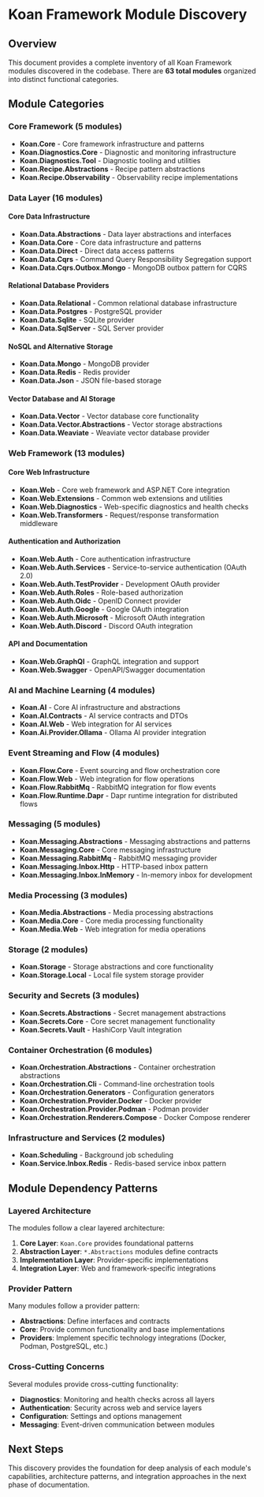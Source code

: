 # Koan Framework Module Discovery

## Overview

This document provides a complete inventory of all Koan Framework modules discovered in the codebase. There are **63 total modules** organized into distinct functional categories.

## Module Categories

### Core Framework (5 modules)
- **Koan.Core** - Core framework infrastructure and patterns
- **Koan.Diagnostics.Core** - Diagnostic and monitoring infrastructure
- **Koan.Diagnostics.Tool** - Diagnostic tooling and utilities
- **Koan.Recipe.Abstractions** - Recipe pattern abstractions
- **Koan.Recipe.Observability** - Observability recipe implementations

### Data Layer (16 modules)
#### Core Data Infrastructure
- **Koan.Data.Abstractions** - Data layer abstractions and interfaces
- **Koan.Data.Core** - Core data infrastructure and patterns
- **Koan.Data.Direct** - Direct data access patterns
- **Koan.Data.Cqrs** - Command Query Responsibility Segregation support
- **Koan.Data.Cqrs.Outbox.Mongo** - MongoDB outbox pattern for CQRS

#### Relational Database Providers
- **Koan.Data.Relational** - Common relational database infrastructure
- **Koan.Data.Postgres** - PostgreSQL provider
- **Koan.Data.Sqlite** - SQLite provider
- **Koan.Data.SqlServer** - SQL Server provider

#### NoSQL and Alternative Storage
- **Koan.Data.Mongo** - MongoDB provider
- **Koan.Data.Redis** - Redis provider
- **Koan.Data.Json** - JSON file-based storage

#### Vector Database and AI Storage
- **Koan.Data.Vector** - Vector database core functionality
- **Koan.Data.Vector.Abstractions** - Vector storage abstractions
- **Koan.Data.Weaviate** - Weaviate vector database provider

### Web Framework (13 modules)
#### Core Web Infrastructure
- **Koan.Web** - Core web framework and ASP.NET Core integration
- **Koan.Web.Extensions** - Common web extensions and utilities
- **Koan.Web.Diagnostics** - Web-specific diagnostics and health checks
- **Koan.Web.Transformers** - Request/response transformation middleware

#### Authentication and Authorization
- **Koan.Web.Auth** - Core authentication infrastructure
- **Koan.Web.Auth.Services** - Service-to-service authentication (OAuth 2.0)
- **Koan.Web.Auth.TestProvider** - Development OAuth provider
- **Koan.Web.Auth.Roles** - Role-based authorization
- **Koan.Web.Auth.Oidc** - OpenID Connect provider
- **Koan.Web.Auth.Google** - Google OAuth integration
- **Koan.Web.Auth.Microsoft** - Microsoft OAuth integration
- **Koan.Web.Auth.Discord** - Discord OAuth integration

#### API and Documentation
- **Koan.Web.GraphQl** - GraphQL integration and support
- **Koan.Web.Swagger** - OpenAPI/Swagger documentation

### AI and Machine Learning (4 modules)
- **Koan.AI** - Core AI infrastructure and abstractions
- **Koan.AI.Contracts** - AI service contracts and DTOs
- **Koan.AI.Web** - Web integration for AI services
- **Koan.Ai.Provider.Ollama** - Ollama AI provider integration

### Event Streaming and Flow (4 modules)
- **Koan.Flow.Core** - Event sourcing and flow orchestration core
- **Koan.Flow.Web** - Web integration for flow operations
- **Koan.Flow.RabbitMq** - RabbitMQ integration for flow events
- **Koan.Flow.Runtime.Dapr** - Dapr runtime integration for distributed flows

### Messaging (5 modules)
- **Koan.Messaging.Abstractions** - Messaging abstractions and patterns
- **Koan.Messaging.Core** - Core messaging infrastructure
- **Koan.Messaging.RabbitMq** - RabbitMQ messaging provider
- **Koan.Messaging.Inbox.Http** - HTTP-based inbox pattern
- **Koan.Messaging.Inbox.InMemory** - In-memory inbox for development

### Media Processing (3 modules)
- **Koan.Media.Abstractions** - Media processing abstractions
- **Koan.Media.Core** - Core media processing functionality
- **Koan.Media.Web** - Web integration for media operations

### Storage (2 modules)
- **Koan.Storage** - Storage abstractions and core functionality
- **Koan.Storage.Local** - Local file system storage provider

### Security and Secrets (3 modules)
- **Koan.Secrets.Abstractions** - Secret management abstractions
- **Koan.Secrets.Core** - Core secret management functionality
- **Koan.Secrets.Vault** - HashiCorp Vault integration

### Container Orchestration (6 modules)
- **Koan.Orchestration.Abstractions** - Container orchestration abstractions
- **Koan.Orchestration.Cli** - Command-line orchestration tools
- **Koan.Orchestration.Generators** - Configuration generators
- **Koan.Orchestration.Provider.Docker** - Docker provider
- **Koan.Orchestration.Provider.Podman** - Podman provider
- **Koan.Orchestration.Renderers.Compose** - Docker Compose renderer

### Infrastructure and Services (2 modules)
- **Koan.Scheduling** - Background job scheduling
- **Koan.Service.Inbox.Redis** - Redis-based service inbox pattern

## Module Dependency Patterns

### Layered Architecture
The modules follow a clear layered architecture:
1. **Core Layer**: `Koan.Core` provides foundational patterns
2. **Abstraction Layer**: `*.Abstractions` modules define contracts
3. **Implementation Layer**: Provider-specific implementations
4. **Integration Layer**: Web and framework-specific integrations

### Provider Pattern
Many modules follow a provider pattern:
- **Abstractions**: Define interfaces and contracts
- **Core**: Provide common functionality and base implementations
- **Providers**: Implement specific technology integrations (Docker, Podman, PostgreSQL, etc.)

### Cross-Cutting Concerns
Several modules provide cross-cutting functionality:
- **Diagnostics**: Monitoring and health checks across all layers
- **Authentication**: Security across web and service layers
- **Configuration**: Settings and options management
- **Messaging**: Event-driven communication between modules

## Next Steps

This discovery provides the foundation for deep analysis of each module's capabilities, architecture patterns, and integration approaches in the next phase of documentation.